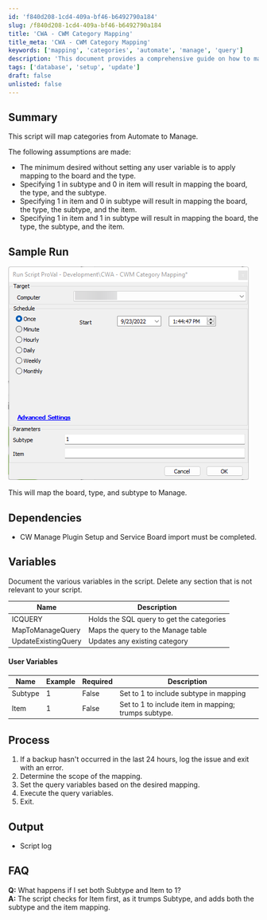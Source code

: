 ```yaml
---
id: 'f840d208-1cd4-409a-bf46-b6492790a184'
slug: /f840d208-1cd4-409a-bf46-b6492790a184
title: 'CWA - CWM Category Mapping'
title_meta: 'CWA - CWM Category Mapping'
keywords: ['mapping', 'categories', 'automate', 'manage', 'query']
description: 'This document provides a comprehensive guide on how to map categories from ConnectWise Automate to ConnectWise Manage, detailing the assumptions, process, and variables involved in the script execution.'
tags: ['database', 'setup', 'update']
draft: false
unlisted: false
---
```


## Summary

This script will map categories from Automate to Manage.

The following assumptions are made:

- The minimum desired without setting any user variable is to apply mapping to the board and the type.
- Specifying 1 in subtype and 0 in item will result in mapping the board, the type, and the subtype.
- Specifying 1 in item and 0 in subtype will result in mapping the board, the type, the subtype, and the item.
- Specifying 1 in item and 1 in subtype will result in mapping the board, the type, the subtype, and the item.

## Sample Run

![Sample Run](../../../static/img/CWA---CWM-Category-Mapping/image_1.png)

This will map the board, type, and subtype to Manage.

## Dependencies

- CW Manage Plugin Setup and Service Board import must be completed.

## Variables

Document the various variables in the script. Delete any section that is not relevant to your script.

| Name                | Description                              |
|---------------------|------------------------------------------|
| ICQUERY             | Holds the SQL query to get the categories |
| MapToManageQuery    | Maps the query to the Manage table      |
| UpdateExistingQuery | Updates any existing category            |

#### User Variables

| Name     | Example | Required | Description                                       |
|----------|---------|----------|---------------------------------------------------|
| Subtype  | 1       | False    | Set to 1 to include subtype in mapping            |
| Item     | 1       | False    | Set to 1 to include item in mapping; trumps subtype. |

## Process

1. If a backup hasn't occurred in the last 24 hours, log the issue and exit with an error.
2. Determine the scope of the mapping.
3. Set the query variables based on the desired mapping.
4. Execute the query variables.
5. Exit.

## Output

- Script log

## FAQ

**Q:** What happens if I set both Subtype and Item to 1?  
**A:** The script checks for Item first, as it trumps Subtype, and adds both the subtype and the item mapping.


